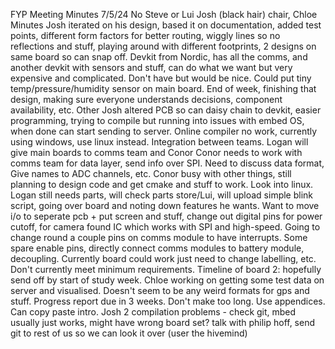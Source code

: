 FYP Meeting Minutes 7/5/24
No Steve or Lui
Josh (black hair) chair, Chloe Minutes
Josh iterated on his design, based it on documentation, added test points, different form factors for better routing, wiggly lines so no reflections and stuff, playing around with different footprints, 2 designs on same board so can snap off.
Devkit from Nordic, has all the comms, and another devkit with sensors and stuff, can do what we want but very expensive and complicated. Don't have but would be nice.
Could put tiny temp/pressure/humidity sensor on main board.
End of week, finishing that design, making sure everyone understands decisions, component availability, etc.
Other Josh altered PCB so can daisy chain to devkit, easier programming, trying to compile but running into issues with embed OS, when done can start sending to server.
Online compiler no work, currently using windows, use linux instead.
Integration between teams.
Logan will give main boards to comms team and Conor
Conor needs to work with comms team for data layer, send info over SPI.
Need to discuss data format, Give names to ADC channels, etc.
Conor busy with other things, still planning to design code and get cmake and stuff to work. Look into linux.
Logan still needs parts, will check parts store/Lui, will upload simple blink script, going over board and noting down features he wants. Want to move i/o to seperate pcb + put screen and stuff, change out digital pins for power cutoff, for camera found IC which works with SPI and high-speed. Going to change round a couple pins on comms module to have interrupts. Some spare enable pins, directly connect comms modules to battery module, decoupling. 
Currently board could work just need to change labelling, etc.
Don't currently meet minimum requirements.
Timeline of board 2: hopefully send off by start of study week.
Chloe working on getting some test data on server and visualised.
Doesn't seem to be any weird formats for gps and stuff.
Progress report due in 3 weeks. Don't make too long. Use appendices. Can copy paste intro.
Josh 2 compilation problems - check git, mbed usually just works, might have wrong board set? talk with philip hoff, send git to rest of us so we can look it over (user the hivemind)